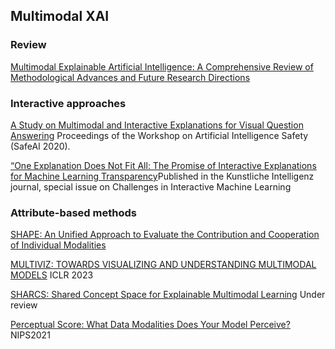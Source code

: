 
## Multimodal XAI

### Review

[Multimodal Explainable Artificial Intelligence: A Comprehensive Review of Methodological Advances and Future Research Directions](https://arxiv.org/pdf/2306.05731.pdf)
### Interactive approaches

[A Study on Multimodal and Interactive Explanations for Visual Question Answering](https://arxiv.org/abs/2003.00431) Proceedings of the Workshop on Artificial Intelligence Safety (SafeAI 2020).

[“One Explanation Does Not Fit All: The Promise of Interactive Explanations for Machine Learning Transparency](https://arxiv.org/abs/2001.09734#:~:text=27%20Jan%202020%5D-,One%20Explanation%20Does%20Not%20Fit%20All%3A%20The%20Promise%20of,Explanations%20for%20Machine%20Learning%20Transparency&text=The%20need%20for%20transparency%20of,increasing%20proliferation%20in%20the%20industry.)Published in the Kunstliche Intelligenz journal, special issue on Challenges in Interactive Machine Learning

### Attribute-based methods

[SHAPE: An Unified Approach to Evaluate the Contribution and Cooperation of Individual Modalities](https://arxiv.org/pdf/2205.00302.pdf)

[MULTIVIZ: TOWARDS VISUALIZING AND UNDERSTANDING MULTIMODAL MODELS](https://openreview.net/pdf?id=i2_TvOFmEml)  ICLR 2023

[SHARCS: Shared Concept Space for Explainable Multimodal Learning](https://arxiv.org/pdf/2307.00316.pdf) Under review

[Perceptual Score: What Data Modalities Does Your Model Perceive?](https://arxiv.org/abs/2110.14375) NIPS2021
